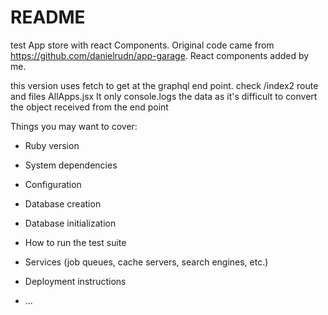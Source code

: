 # README

test App store with react Components. Original code came from https://github.com/danielrudn/app-garage. React components added by me.

this version uses fetch to get at the graphql end point.
check /index2 route
and files AllApps.jsx
It only console.logs the data as it's difficult to convert the object received from the end point 

Things you may want to cover:

* Ruby version

* System dependencies

* Configuration

* Database creation

* Database initialization

* How to run the test suite

* Services (job queues, cache servers, search engines, etc.)

* Deployment instructions

* ...
